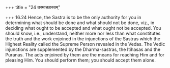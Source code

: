 +++
title = "24 तस्माच्छास्त्रम्"

+++
16.24 Hence, the Sastra is to be the only authority for you in determining what should be done and what should not be done, viz., in deciding what ought to be accepted and what ought not be accepted. You should know, i.e., understand, neither more nor less than what constitutes the truth and the work enjoined in the injunctions of the Sastras which the Highest Reality called the Supreme Person revealed in the Vedas. The Vedic injunctions are supplemented by the Dharma-sastras,
the Itihasas and the Puranas. The acts enjoined by them are the means for reaching Him and for pleasing Him. You should perform them; you should accept them alone.
